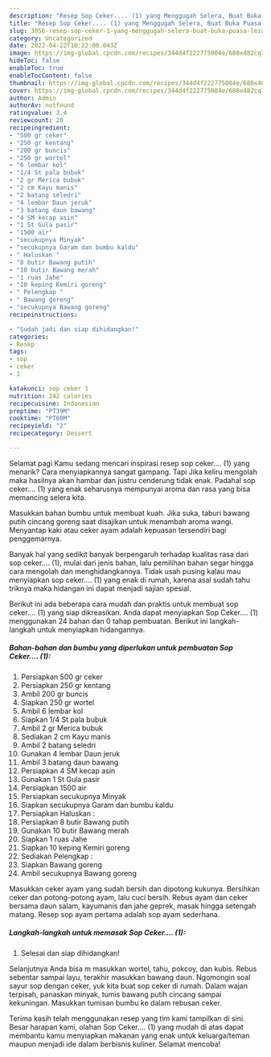 ```yaml
---
description: "Resep Sop Ceker.... (1) yang Menggugah Selera, Buat Buka Puasa Lezat Sekali"
title: "Resep Sop Ceker.... (1) yang Menggugah Selera, Buat Buka Puasa Lezat Sekali"
slug: 3056-resep-sop-ceker-1-yang-menggugah-selera-buat-buka-puasa-lezat-sekali
category: Uncategorized
date: 2022-04-22T10:22:00.043Z
image: https://img-global.cpcdn.com/recipes/344d4f222775004e/680x482cq70/sop-ceker-1-foto-resep-utama.jpg
hideToc: false
enableToc: true
enableTocContent: false
thumbnail: https://img-global.cpcdn.com/recipes/344d4f222775004e/680x482cq70/sop-ceker-1-foto-resep-utama.jpg
cover: https://img-global.cpcdn.com/recipes/344d4f222775004e/680x482cq70/sop-ceker-1-foto-resep-utama.jpg
author: Admin
authorAv: notfound
ratingvalue: 3.4
reviewcount: 20
recipeingredient:
- "500 gr ceker"
- "250 gr kentang"
- "200 gr buncis"
- "250 gr wortel"
- "6 lembar kol"
- "1/4 St pala bubuk"
- "2 gr Merica bubuk"
- "2 cm Kayu manis"
- "2 batang seledri"
- "4 lembar Daun jeruk"
- "3 batang daun bawang"
- "4 SM kecap asin"
- "1 St Gula pasir"
- "1500 air"
- "secukupnya Minyak"
- "secukupnya Garam dan bumbu kaldu"
- " Haluskan "
- "8 butir Bawang putih"
- "10 butir Bawang merah"
- "1 ruas Jahe"
- "10 keping Kemiri goreng"
- " Pelengkap "
- " Bawang goreng"
- "secukupnya Bawang goreng"
recipeinstructions:

- "Sudah jadi dan siap dihidangkan!"
categories:
- Resep
tags:
- sop
- ceker
- 1

katakunci: sop ceker 1 
nutrition: 242 calories
recipecuisine: Indonesian
preptime: "PT39M"
cooktime: "PT60M"
recipeyield: "2"
recipecategory: Dessert

---
```



Selamat pagi Kamu sedang mencari inspirasi resep sop ceker.... (1) yang menarik? Cara menyiapkannya sangat gampang. Tapi Jika keliru mengolah maka hasilnya akan hambar dan justru cenderung tidak enak. Padahal sop ceker.... (1) yang enak seharusnya mempunyai aroma dan rasa yang bisa memancing selera kita.


Masukkan bahan bumbu untuk membuat kuah. Jika suka, taburi bawang putih cincang goreng saat disajikan untuk menambah aroma wangi. Menyantap kaki atau ceker ayam adalah kepuasan tersendiri bagi penggemarnya.

Banyak hal yang sedikit banyak berpengaruh terhadap kualitas rasa dari sop ceker.... (1), mulai dari jenis bahan, lalu pemilihan bahan segar hingga cara mengolah dan menghidangkannya. Tidak usah pusing kalau mau menyiapkan sop ceker.... (1) yang enak di rumah, karena asal sudah tahu triknya maka hidangan ini dapat menjadi sajian spesial.


Berikut ini ada beberapa cara mudah dan praktis untuk membuat sop ceker.... (1) yang siap dikreasikan. Anda dapat menyiapkan Sop Ceker.... (1) menggunakan 24 bahan dan 0 tahap pembuatan. Berikut ini langkah-langkah untuk menyiapkan hidangannya.

<!--inarticleads1-->

##### Bahan-bahan dan bumbu yang diperlukan untuk pembuatan Sop Ceker.... (1):

1. Persiapkan 500 gr ceker
1. Persiapkan 250 gr kentang
1. Ambil 200 gr buncis
1. Siapkan 250 gr wortel
1. Ambil 6 lembar kol
1. Siapkan 1/4 St pala bubuk
1. Ambil 2 gr Merica bubuk
1. Sediakan 2 cm Kayu manis
1. Ambil 2 batang seledri
1. Gunakan 4 lembar Daun jeruk
1. Ambil 3 batang daun bawang
1. Persiapkan 4 SM kecap asin
1. Gunakan 1 St Gula pasir
1. Persiapkan 1500 air
1. Persiapkan secukupnya Minyak
1. Siapkan secukupnya Garam dan bumbu kaldu
1. Persiapkan  Haluskan :
1. Persiapkan 8 butir Bawang putih
1. Gunakan 10 butir Bawang merah
1. Siapkan 1 ruas Jahe
1. Siapkan 10 keping Kemiri goreng
1. Sediakan  Pelengkap :
1. Siapkan  Bawang goreng
1. Ambil secukupnya Bawang goreng


Masukkan ceker ayam yang sudah bersih dan dipotong kukunya. Bersihkan ceker dan potong-potong ayam, lalu cuci bersih. Rebus ayam dan ceker bersama daun salam, kayumanis dan jahe geprek, masak hingga setengah matang. Resep sop ayam pertama adalah sop ayam sederhana. 

<!--inarticleads2-->

##### Langkah-langkah untuk memasak Sop Ceker.... (1):


1. Selesai dan siap dihidangkan!

Selanjutnya Anda bisa m masukkan wortel, tahu, pokcoy, dan kubis. Rebus sebentar sampai layu, terakhir masukkan bawang daun. Ngomongin soal sayur sop dengan ceker, yuk kita buat sop ceker di rumah. Dalam wajan terpisah, panaskan minyak, tumis bawang putih cincang sampai kekuningan. Masukkan tumisan bumbu ke dalam rebusan ceker. 

Terima kasih telah menggunakan resep yang tim kami tampilkan di sini. Besar harapan kami, olahan Sop Ceker.... (1) yang mudah di atas dapat membantu kamu menyiapkan makanan yang enak untuk keluarga/teman maupun menjadi ide dalam berbisnis kuliner. Selamat mencoba!
